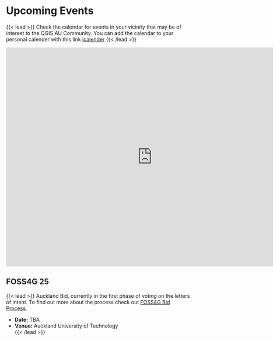 # Upcoming Events

{{< lead >}}
Check the calendar for events in your vicinity that may be of interest to the QGIS AU Community. 
You can add the calendar to your personal calender with this link [icalender](https://calendar.google.com/calendar/u/1?cid=Y181NGQ3ZDdiNzA5OTZjZWVhZjVlZDhjODc5NDBlY2I5NjZjNzg2NDI2MzhhYjRmNTE3NTliZTQ4YWZkZTM4ZmQ2QGdyb3VwLmNhbGVuZGFyLmdvb2dsZS5jb20)
{{< /lead >}}

<iframe src="https://calendar.google.com/calendar/embed?src=c_54d7d7b70996ceeaf5ed8c87940ecb966c78642638ab4f51759be48afde38fd6%40group.calendar.google.com&ctz=Australia%2FBrisbane" style="border: 0" width="800" height="600" frameborder="0" scrolling="no"></iframe>

## FOSS4G 25
{{< lead >}}
Auckland Bid, currently in the first phase of voting on the letters of intent. To find out  more about the process check out [FOSS4G Bid Process](https://wiki.osgeo.org/wiki/FOSS4G_2025_Bid_Process).

- **Date:** TBA  
- **Venue:** Auckland University of Technology  
{{< /lead >}}
